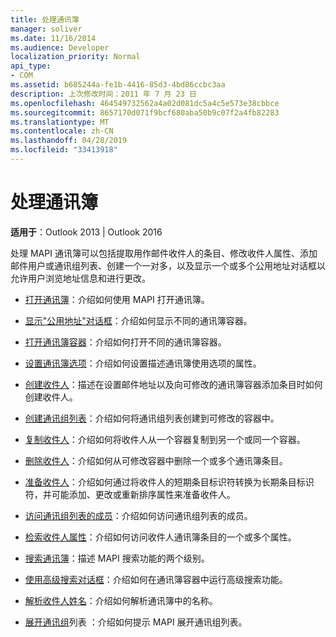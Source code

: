 ```yaml
---
title: 处理通讯簿
manager: soliver
ms.date: 11/16/2014
ms.audience: Developer
localization_priority: Normal
api_type:
- COM
ms.assetid: b685244a-fe1b-4416-85d3-4bd86ccbc3aa
description: 上次修改时间：2011 年 7 月 23 日
ms.openlocfilehash: 464549732562a4a02d081dc5a4c5e573e38cbbce
ms.sourcegitcommit: 8657170d071f9bcf680aba50b9c07f2a4fb82283
ms.translationtype: MT
ms.contentlocale: zh-CN
ms.lasthandoff: 04/28/2019
ms.locfileid: "33413918"
---
```

# <a name="handling-the-address-book"></a>处理通讯簿
  
**适用于**：Outlook 2013 | Outlook 2016 
  
处理 MAPI 通讯簿可以包括提取用作邮件收件人的条目、修改收件人属性、添加邮件用户或通讯组列表、创建一个一对多，以及显示一个或多个公用地址对话框以允许用户浏览地址信息和进行更改。

- [打开通讯簿](opening-the-address-book.md)：介绍如何使用 MAPI 打开通讯簿。
    
- [显示"公用地址"对话框](displaying-the-common-address-dialog-box.md)：介绍如何显示不同的通讯簿容器。
    
- [打开通讯簿容器](opening-an-address-book-container.md)：介绍如何打开不同的通讯簿容器。
    
- [设置通讯簿选项](setting-address-book-options.md)：介绍如何设置描述通讯簿使用选项的属性。
    
- [创建收件人](creating-a-recipient.md)：描述在设置邮件地址以及向可修改的通讯簿容器添加条目时如何创建收件人。
    
- [创建通讯组列表](creating-a-distribution-list.md)：介绍如何将通讯组列表创建到可修改的容器中。
    
- [复制收件人](copying-a-recipient.md)：介绍如何将收件人从一个容器复制到另一个或同一个容器。
    
- [删除收件人](deleting-a-recipient.md)：介绍如何从可修改容器中删除一个或多个通讯簿条目。
    
- [准备收件人](preparing-a-recipient.md)：介绍如何通过将收件人的短期条目标识符转换为长期条目标识符，并可能添加、更改或重新排序属性来准备收件人。
    
- [访问通讯组列表的成员](accessing-the-members-of-a-distribution-list.md)：介绍如何访问通讯组列表的成员。
    
- [检索收件人属性](retrieving-recipient-properties.md)：介绍如何访问收件人通讯簿条目的一个或多个属性。
    
- [搜索通讯簿](searching-the-address-book.md)：描述 MAPI 搜索功能的两个级别。 
    
- [使用高级搜索对话框](using-an-advanced-search-dialog-box.md)：介绍如何在通讯簿容器中运行高级搜索功能。
    
- [解析收件人姓名](resolving-a-recipient-name.md)：介绍如何解析通讯簿中的名称。
    
- [展开通讯组](expanding-distribution-lists.md)列表 ：介绍如何提示 MAPI 展开通讯组列表。
    

